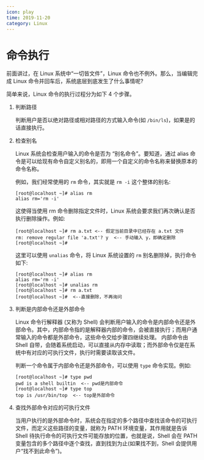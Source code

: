 ```yaml
---
icon: play
time: 2019-11-20
category: Linux
---
```


# 命令执行

前面讲过，在 Linux 系统中“一切皆文件”，Linux 命令也不例外。那么，当编辑完成 Linux 命令并回车后，系统底层到底发生了什么事情呢?

简单来说，Linux 命令的执行过程分为如下 4 个步骤。

1. 判断路径

   判断用户是否以绝对路径或相对路径的方式输入命令(如 `/bin/ls`)，如果是的话直接执行。

1. 检查别名

   Linux 系统会检查用户输入的命令是否为 “别名命令”。要知道，通过 alias 命令是可以给现有命令自定义别名的，即用一个自定义的命令名称来替换原本的命令名称。

   例如，我们经常使用的 `rm` 命令，其实就是 `rm -i` 这个整体的别名:

   ```shell-session
   [root@localhost ~]# alias rm
   alias rm='rm -i'
   ```

   这使得当使用 rm 命令删除指定文件时，Linux 系统会要求我们再次确认是否执行删除操作。例如:

   ```shell-session
   [root@localhost ~]# rm a.txt <-- 假定当前目录中已经存在 a.txt 文件
   rm: remove regular file 'a.txt'? y  <-- 手动输入 y，即确定删除
   [root@localhost ~]#
   ```

   这里可以使用 `unalias` 命令，将 Linux 系统设置的 `rm` 别名删除掉，执行命令如下:

   ```shell-session
   [root@localhost ~]# alias rm
   alias rm='rm -i'
   [root@localhost ~]# unalias rm
   [root@localhost ~]# rm a.txt
   [root@localhost ~]#  <--直接删除，不再询问
   ```

1. 判断是内部命令还是外部命令

   Linux 命令行解释器 (又称为 Shell) 会判断用户输入的命令是内部命令还是外部命令。其中，内部命令指的是解释器内部的命令，会被直接执行；而用户通常输入的命令都是外部命令，这些命令交给步骤四继续处理。
   内部命令由 Shell 自带，会随着系统启动，可以直接从内存中读取；而外部命令仅是在系统中有对应的可执行文件，执行时需要读取该文件。

   判断一个命令属于内部命令还是外部命令，可以使用 `type` 命令实现。例如:

   ```shell-session
   [root@localhost ~]# type pwd
   pwd is a shell builtin  <-- pwd是内部命令
   [root@localhost ~]# type top
   top is /usr/bin/top  <-- top是外部命令
   ```

1. 查找外部命令对应的可执行文件

   当用户执行的是外部命令时，系统会在指定的多个路径中查找该命令的可执行文件，而定义这些路径的变量，就称为 PATH 环境变量，其作用就是告诉 Shell 待执行命令的可执行文件可能存放的位置，也就是说，Shell 会在 PATH 变量包含的多个路径中逐个查找，直到找到为止(如果找不到，Shell 会提供用户“找不到此命令”)。
